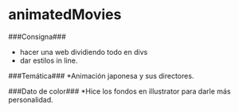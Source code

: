 # animatedMovies
###Consigna###
* hacer una web dividiendo todo en divs
* dar estilos in line. 

###Temática###
*Animación japonesa y sus directores. 

###Dato de color### 
*Hice los fondos en illustrator para darle más personalidad. 
